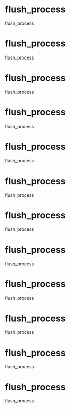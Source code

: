 # flush_process
flush_process
# flush_process
flush_process
# flush_process
flush_process
# flush_process
flush_process
# flush_process
flush_process
# flush_process
flush_process
# flush_process
flush_process
# flush_process
flush_process
# flush_process
flush_process
# flush_process
flush_process
# flush_process
flush_process
# flush_process
flush_process
